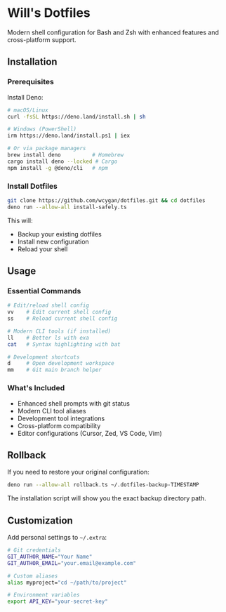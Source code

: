 # Will's Dotfiles

Modern shell configuration for Bash and Zsh with enhanced features and cross-platform support.

## Installation

### Prerequisites

Install Deno:

```bash
# macOS/Linux
curl -fsSL https://deno.land/install.sh | sh

# Windows (PowerShell)
irm https://deno.land/install.ps1 | iex

# Or via package managers
brew install deno          # Homebrew
cargo install deno --locked # Cargo
npm install -g @deno/cli   # npm
```

### Install Dotfiles

```bash
git clone https://github.com/wcygan/dotfiles.git && cd dotfiles
deno run --allow-all install-safely.ts
```

This will:
- Backup your existing dotfiles
- Install new configuration
- Reload your shell

## Usage

### Essential Commands

```bash
# Edit/reload shell config
vv    # Edit current shell config
ss    # Reload current shell config

# Modern CLI tools (if installed)
ll    # Better ls with exa
cat   # Syntax highlighting with bat

# Development shortcuts
d     # Open development workspace
mm    # Git main branch helper
```

### What's Included

- Enhanced shell prompts with git status
- Modern CLI tool aliases
- Development tool integrations
- Cross-platform compatibility
- Editor configurations (Cursor, Zed, VS Code, Vim)

## Rollback

If you need to restore your original configuration:

```bash
deno run --allow-all rollback.ts ~/.dotfiles-backup-TIMESTAMP
```

The installation script will show you the exact backup directory path.

## Customization

Add personal settings to `~/.extra`:

```bash
# Git credentials
GIT_AUTHOR_NAME="Your Name"
GIT_AUTHOR_EMAIL="your.email@example.com"

# Custom aliases
alias myproject="cd ~/path/to/project"

# Environment variables
export API_KEY="your-secret-key"
```
